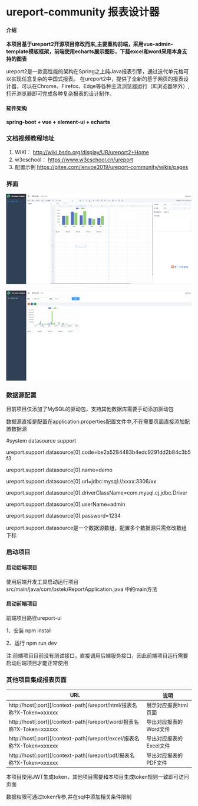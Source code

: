 # ureport-community 报表设计器

#### 介绍

<b>本项目基于ureport2开源项目修改而来,主要重构前端，采用vue-admin-template模板框架，前端使用echarts展示图形，下载excel和word采用本身支持的图表</b>

ureport2是一款高性能的架构在Spring之上纯Java报表引擎，通过迭代单元格可以实现任意复杂的中国式报表。
在ureport2中，提供了全新的基于网页的报表设计器，可以在Chrome、Firefox、Edge等各种主流浏览器运行（IE浏览器除外）,打开浏览器即可完成各种复杂报表的设计制作。

#### 软件架构
<b>spring-boot + vue + element-ui + echarts</b>

### 文档视频教程地址
1. WIKI： http://wiki.bsdn.org/display/UR/ureport2+Home
2. w3cschool： https://www.w3cschool.cn/ureport
3. 配置示例 https://gitee.com/lenvoe2019/ureport-community/wikis/pages

### 界面
![输入图片说明](demo1image.png)

![输入图片说明](demo2image.png)

### 数据源配置
目前项目仅添加了MySQL的驱动包，支持其他数据库需要手动添加驱动包

数据源直接是配置在application.properties配置文件中,不在需要页面直接添加配置数据源

#system datasource support

ureport.support.datasource[0].code=be2a5284483b4edc9291dd2b84c3b5f3

ureport.support.datasource[0].name=demo

ureport.support.datasource[0].url=jdbc:mysql://xxxx:3306/xx

ureport.support.datasource[0].driverClassName=com.mysql.cj.jdbc.Driver

ureport.support.datasource[0].userName=admin

ureport.support.datasource[0].password=1234

ureport.support.datasource是一个数据源数组，配置多个数据源只需修改数组下标

### 启动项目

#### 启动后端项目

使用后端开发工具启动运行项目src/main/java/com/bstek/ReportApplication.java 中的main方法

#### 启动前端项目

前端项目路径ureport-ui

1、安装
npm install

2、运行
npm run dev

注:前端项目目前没有测试接口，直接调用后端服务接口，因此前端项目运行需要启动后端项目才能正常使用

### 其他项目集成报表页面
| URL  | 说明  |
|---|---|
| http://host[:port][/context-path]/ureport/html/报表名称?X-Token=xxxxxx |  展示对应报表html页面 |
| http://host[:port][/context-path]/ureport/word/报表名称?X-Token=xxxxxx  | 导出对应报表的Word文件  |
| http://host[:port][/context-path]/ureport/excel/报表名称?X-Token=xxxxxx | 导出对应报表的Excel文件  |
| http://host[:port][/context-path]/ureport/pdf/报表名称?X-Token=xxxxxx  |  导出对应报表的PDF文件 |


本项目使用JWT生成token，其他项目需要和本项目生成token规则一致即可访问页面

数据权限可通过token传参,并在sql中添加相关条件限制
